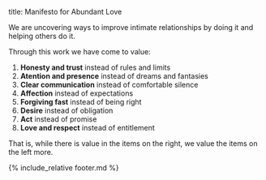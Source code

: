 title: Manifesto for Abundant Love

We are uncovering ways to improve intimate relationships by doing it and helping others do it.

Through this work we have come to value:

1. **Honesty and trust** instead of rules and limits
2. **Atention and presence** instead of dreams and fantasies
3. **Clear communication** instead of comfortable silence
4. **Affection** instead of expectations
5. **Forgiving fast** instead of being right
6. **Desire** instead of obligation
7. **Act** instead of promise
8. **Love and respect** instead of entitlement 

That is, while there is value in the items on the right, we value the items on the left more.


{% include_relative footer.md %}
